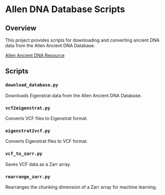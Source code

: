 # Allen DNA Database Scripts

## Overview
This project provides scripts for downloading and converting ancient DNA data from the Allen Ancient DNA Database.

[Allen Ancient DNA Resource](https://reich.hms.harvard.edu/allen-ancient-dna-resource-aadr-downloadable-genotypes-present-day-and-ancient-dna-data)

## Scripts

### `download_database.py`
Downloads Eigenstrat data from the Allen Ancient DNA Database.

### `vcf2eigenstrat.py`
Converts VCF files to Eigenstrat format.

### `eigenstrat2vcf.py`
Converts Eigenstrat files to VCF format.

### `vcf_to_zarr.py`
Saves VCF data as a Zarr array.

### `rearrange_zarr.py`
Rearranges the chunking dimension of a Zarr array for machine learning.

